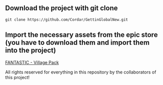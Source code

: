 ## Download the project with git clone
`git clone https://github.com/Cordar/GettinGlobalNew.git`

## Import the necessary assets from the epic store (you have to download them and import them into the project)

[FANTASTIC - Village Pack](https://www.unrealengine.com/marketplace/en-US/product/fantastic-village-pack)


All rights reserved for everything in this repository by the collaborators of this project!
